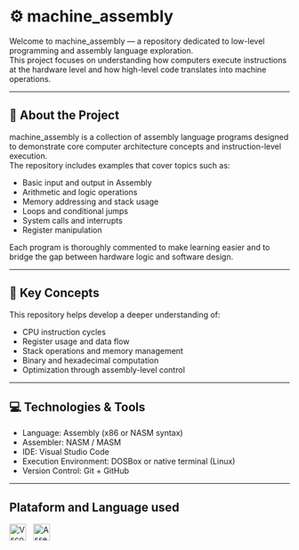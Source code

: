 # ⚙️ machine_assembly

Welcome to machine_assembly — a repository dedicated to low-level programming and assembly language exploration.  
This project focuses on understanding how computers execute instructions at the hardware level and how high-level code translates into machine operations.

---

## 🚀 About the Project

machine_assembly is a collection of assembly language programs designed to demonstrate core computer architecture concepts and instruction-level execution.  
The repository includes examples that cover topics such as:

- Basic input and output in Assembly  
- Arithmetic and logic operations  
- Memory addressing and stack usage  
- Loops and conditional jumps  
- System calls and interrupts  
- Register manipulation  

Each program is thoroughly commented to make learning easier and to bridge the gap between hardware logic and software design.

---

## 🧠 Key Concepts

This repository helps develop a deeper understanding of:
- CPU instruction cycles  
- Register usage and data flow  
- Stack operations and memory management  
- Binary and hexadecimal computation  
- Optimization through assembly-level control  

---

## 💻 Technologies & Tools

- Language: Assembly (x86 or NASM syntax)  
- Assembler: NASM / MASM  
- IDE: Visual Studio Code  
- Execution Environment: DOSBox or native terminal (Linux)  
- Version Control: Git + GitHub  

---

## Plataform and Language used 
<img
align="left" 
alt="Vscode" 
title="Vscode"
width="30px" 
style="padding-right: 10px;"
src="https://cdn.jsdelivr.net/gh/devicons/devicon@latest/icons/vscode/vscode-original.svg"
/>
<img
align="left" 
alt="Assembly" 
title="Assembly"
width="30px" 
style="padding-right: 10px;" 
src="https://cdn.jsdelivr.net/gh/devicons/devicon@latest/icons/wasm/wasm-original.svg"
/>
